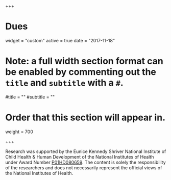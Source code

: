 +++
# Dues
widget = "custom"
active = true
date = "2017-11-18"

# Note: a full width section format can be enabled by commenting out the `title` and `subtitle` with a `#`.
#title = ""
#subtitle = ""

# Order that this section will appear in.
weight = 700

+++

Research was supported by the Eunice Kennedy Shriver National Institute of Child Health & Human Development of the National Institutes of Health under Award Number [P01HD080659](https://taggs.hhs.gov/Detail/AwardDetail?arg_AwardNum=P01HD080659&arg_ProgOfficeCode=50). The content is solely the responsibility of the researchers and does not necessarily represent the official views of the National Institutes of Health.


